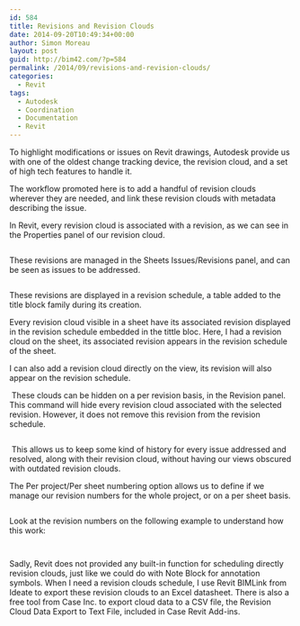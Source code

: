 ```yaml
---
id: 584
title: Revisions and Revision Clouds
date: 2014-09-20T10:49:34+00:00
author: Simon Moreau
layout: post
guid: http://bim42.com/?p=584
permalink: /2014/09/revisions-and-revision-clouds/
categories:
  - Revit
tags:
  - Autodesk
  - Coordination
  - Documentation
  - Revit
---
```

To highlight modifications or issues on Revit drawings, Autodesk provide us with one of the oldest change tracking device, the revision cloud, and a set of high tech features to handle it.

The workflow promoted here is to add a handful of revision clouds wherever they are needed, and link these revision clouds with metadata describing the issue.

In Revit, every revision cloud is associated with a revision, as we can see in the Properties panel of our revision cloud.

![<img class="aligncenter size-full wp-image-594" src="http://bim42.com/wp-content/uploads/2014/09/RevisionCloudProperties.png" alt="RevisionCloudProperties" width="330" height="169" srcset="https://bim42.com/wp-content/uploads/2014/09/RevisionCloudProperties.png 330w, https://bim42.com/wp-content/uploads/2014/09/RevisionCloudProperties-300x153.png 300w" sizes="(max-width: 330px) 100vw, 330px" />](http://bim42.com/wp-content/uploads/2014/09/RevisionCloudProperties.png)

These revisions are managed in the Sheets Issues/Revisions panel, and can be seen as issues to be addressed.

![<img class="aligncenter size-full wp-image-595" src="http://bim42.com/wp-content/uploads/2014/09/RevisionsPanel.png" alt="RevisionsPanel" width="924" height="509" srcset="https://bim42.com/wp-content/uploads/2014/09/RevisionsPanel.png 924w, https://bim42.com/wp-content/uploads/2014/09/RevisionsPanel-300x165.png 300w, https://bim42.com/wp-content/uploads/2014/09/RevisionsPanel-500x275.png 500w" sizes="(max-width: 924px) 100vw, 924px" />](http://bim42.com/wp-content/uploads/2014/09/RevisionsPanel.png)

These revisions are displayed in a revision schedule, a table added to the title block family during its creation.

Every revision cloud visible in a sheet have its associated revision displayed in the revision schedule embedded in the tittle bloc. Here, I had a revision cloud on the sheet, its associated revision appears in the revision schedule of the sheet.

![<img class="aligncenter size-full wp-image-598" src="http://bim42.com/wp-content/uploads/2014/09/OneRevisions2.png" alt="OneRevisions" width="800" height="566" srcset="https://bim42.com/wp-content/uploads/2014/09/OneRevisions2.png 800w, https://bim42.com/wp-content/uploads/2014/09/OneRevisions2-300x212.png 300w, https://bim42.com/wp-content/uploads/2014/09/OneRevisions2-424x300.png 424w" sizes="(max-width: 800px) 100vw, 800px" />](http://bim42.com/wp-content/uploads/2014/09/OneRevisions2.png)I can also add a revision cloud directly on the view, its revision will also appear on the revision schedule.

![<img class="aligncenter size-full wp-image-599" src="http://bim42.com/wp-content/uploads/2014/09/Revision21.png" alt="Revision2" width="800" height="566" srcset="https://bim42.com/wp-content/uploads/2014/09/Revision21.png 800w, https://bim42.com/wp-content/uploads/2014/09/Revision21-300x212.png 300w, https://bim42.com/wp-content/uploads/2014/09/Revision21-424x300.png 424w" sizes="(max-width: 800px) 100vw, 800px" />](http://bim42.com/wp-content/uploads/2014/09/Revision21.png) These clouds can be hidden on a per revision basis, in the Revision panel. This command will hide every revision cloud associated with the selected revision. However, it does not remove this revision from the revision schedule.

![<img class="aligncenter size-full wp-image-601" src="http://bim42.com/wp-content/uploads/2014/09/HideCloud.png" alt="HideCloud" width="697" height="76" srcset="https://bim42.com/wp-content/uploads/2014/09/HideCloud.png 697w, https://bim42.com/wp-content/uploads/2014/09/HideCloud-300x32.png 300w, https://bim42.com/wp-content/uploads/2014/09/HideCloud-500x54.png 500w" sizes="(max-width: 697px) 100vw, 697px" />](http://bim42.com/wp-content/uploads/2014/09/HideCloud.png)

![<img class="aligncenter size-full wp-image-597" src="http://bim42.com/wp-content/uploads/2014/09/HideRevsion11.png" alt="HideRevsion1" width="800" height="566" srcset="https://bim42.com/wp-content/uploads/2014/09/HideRevsion11.png 800w, https://bim42.com/wp-content/uploads/2014/09/HideRevsion11-300x212.png 300w, https://bim42.com/wp-content/uploads/2014/09/HideRevsion11-424x300.png 424w" sizes="(max-width: 800px) 100vw, 800px" />](http://bim42.com/wp-content/uploads/2014/09/HideRevsion11.png) This allows us to keep some kind of history for every issue addressed and resolved, along with their revision cloud, without having our views obscured with outdated revision clouds.

The Per project/Per sheet numbering option allows us to define if we manage our revision numbers for the whole project, or on a per sheet basis.

![<img class="aligncenter size-full wp-image-589" src="http://bim42.com/wp-content/uploads/2014/09/Numbering.png" alt="Numbering" width="167" height="78" />](http://bim42.com/wp-content/uploads/2014/09/Numbering.png)

Look at the revision numbers on the following example to understand how this work:

![<img class="aligncenter size-full wp-image-591" src="http://bim42.com/wp-content/uploads/2014/09/PerProject.png" alt="PerProject" width="800" height="352" srcset="https://bim42.com/wp-content/uploads/2014/09/PerProject.png 800w, https://bim42.com/wp-content/uploads/2014/09/PerProject-300x132.png 300w, https://bim42.com/wp-content/uploads/2014/09/PerProject-500x220.png 500w" sizes="(max-width: 800px) 100vw, 800px" />](http://bim42.com/wp-content/uploads/2014/09/PerProject.png)

![<img class="aligncenter size-full wp-image-592" src="http://bim42.com/wp-content/uploads/2014/09/PerSheet.png" alt="PerSheet" width="800" height="352" srcset="https://bim42.com/wp-content/uploads/2014/09/PerSheet.png 800w, https://bim42.com/wp-content/uploads/2014/09/PerSheet-300x132.png 300w, https://bim42.com/wp-content/uploads/2014/09/PerSheet-500x220.png 500w" sizes="(max-width: 800px) 100vw, 800px" />](http://bim42.com/wp-content/uploads/2014/09/PerSheet.png)

Sadly, Revit does not provided any built-in function for scheduling directly revision clouds, just like we could do with Note Block for annotation symbols. When I need a revision clouds schedule, I use Revit BIMLink from Ideate to export these revision clouds to an Excel datasheet. There is also a free tool from Case Inc. to export cloud data to a CSV file, the Revision Cloud Data Export to Text File, included in Case Revit Add-ins.